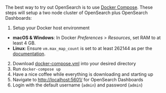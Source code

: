 The best way to try out OpenSearch is to use [Docker Compose](https://docs.docker.com/compose/install/). These steps will setup a two node cluster of OpenSearch plus OpenSearch Dashboards:

1. Setup your Docker host environment 
  - **macOS & Windows**: In Docker _Preferences_ > _Resources_, set RAM to at least 4 GB.
  - **Linux**: Ensure `vm.max_map_count` is set to at least 262144 as per the [documentation](/docs/opensearch/install/important-settings/).
2. Download [docker-compose.yml](https://opensearch.org/samples/docker-compose.yml) into your desired directory
3. Run `docker-compose up`
4. Have a nice coffee while everything is downloading and starting up
5. Navigate to [http://localhost:5601/](http://localhost:5601) for OpenSearch Dashboards
6. Login with the default username (`admin`) and password (`admin`)
